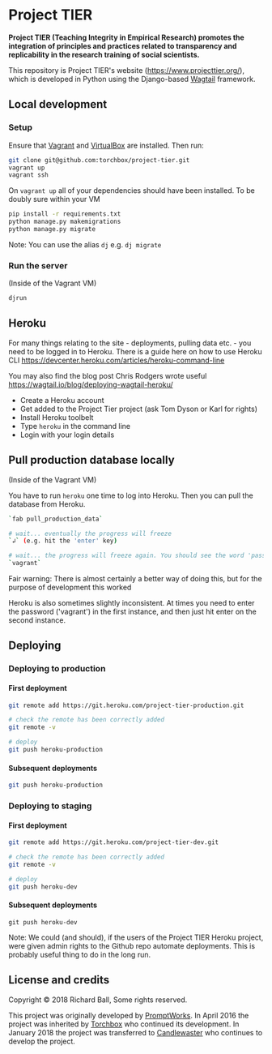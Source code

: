 Project TIER
============

**Project TIER (Teaching Integrity in Empirical Research) promotes the integration of principles and practices related to transparency and replicability in the research training of social scientists.**

This repository is Project TIER's website (https://www.projecttier.org/), which is developed in Python using the Django-based [Wagtail](https://wagtail.io/) framework.

## Local development

### Setup
Ensure that [Vagrant](https://www.vagrantup.com/) and [VirtualBox](https://www.virtualbox.org/) are installed. Then run:

```bash
git clone git@github.com:torchbox/project-tier.git
vagrant up
vagrant ssh
```

On `vagrant up` all of your dependencies should have been installed. To be doubly sure within your VM

```bash
pip install -r requirements.txt
python manage.py makemigrations
python manage.py migrate
```

Note: You can use the alias `dj` e.g. `dj migrate`

### Run the server
(Inside of the Vagrant VM)
```bash
djrun
```

## Heroku
For many things relating to the site - deployments, pulling data etc. - you need to be logged in to Heroku. There is a guide here on how to use Heroku CLI https://devcenter.heroku.com/articles/heroku-command-line

You may also find the blog post Chris Rodgers wrote useful https://wagtail.io/blog/deploying-wagtail-heroku/

 - Create a Heroku account
 - Get added to the Project Tier project (ask Tom Dyson or Karl for rights)
 - Install Heroku toolbelt
 - Type `heroku` in the command line
 - Login with your login details


## Pull production database locally
(Inside of the Vagrant VM)

You have to run `heroku` one time to log into Heroku. Then you can pull the database from Heroku.

```bash
`fab pull_production_data`

# wait... eventually the progress will freeze
`↲` (e.g. hit the 'enter' key)

# wait... the progress will freeze again. You should see the word 'password' about 15 - 20 lines up in the tracestack
`vagrant`
```

Fair warning: There is almost certainly a better way of doing this, but for the purpose of development this worked

Heroku is also sometimes slightly inconsistent. At times you need to enter the password ('vagrant') in the first instance, and then just hit enter on the second instance.

## Deploying
### Deploying to production
#### First deployment
```bash
git remote add https://git.heroku.com/project-tier-production.git

# check the remote has been correctly added
git remote -v

# deploy
git push heroku-production
```

#### Subsequent deployments
```bash
git push heroku-production
```

### Deploying to staging
#### First deployment
```bash
git remote add https://git.heroku.com/project-tier-dev.git

# check the remote has been correctly added
git remote -v

# deploy
git push heroku-dev
```

#### Subsequent deployments
```
git push heroku-dev
```

Note: We could (and should), if the users of the Project TIER Heroku project, were given admin rights to the Github repo automate deployments. This is probably useful thing to do in the long run.

## License and credits

Copyright © 2018 Richard Ball, Some rights reserved.

This project was originally developed by [PromptWorks](https://www.promptworks.com/). In April 2016 the project was inherited by [Torchbox](https://torchbox.com/) who continued its development. In January 2018 the project was transferred to [Candlewaster](https://candlewaster.co/) who continues to develop the project.

